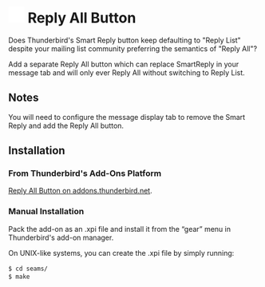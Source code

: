  ![Addon icon](icons/reply-all.svg) Reply All Button
====================================================

Does Thunderbird's Smart Reply button keep defaulting to "Reply List"
despite your mailing list community preferring the semantics of "Reply
All"?

Add a separate Reply All button which can replace SmartReply in your message
tab and will only ever Reply All without switching to Reply List.

## Notes

You will need to configure the message display tab to remove the Smart Reply
and add the Reply All button.

## Installation

### From Thunderbird's Add-Ons Platform

[Reply All Button on addons.thunderbird.net](https://addons.thunderbird.net/thunderbird/addon/reply-all-button).

### Manual Installation

Pack the add-on as an .xpi file and install it from the “gear” menu in
Thunderbird's add-on manager.

On UNIX-like systems, you can create the .xpi file by simply running:

    $ cd seams/
    $ make
